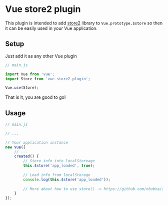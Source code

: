 # Vue store2 plugin

This plugin is intended to add [store2](https://github.com/nbubna/store) library to
`Vue.prototype.$store` so then it can be easily
used in your Vue application.

## Setup

Just add it as any other Vue plugin

```javascript
// main.js

import Vue from 'vue';
import Store from 'vue-store2-plugin';

Vue.use(Store);
```

That is it, you are good to go!

## Usage

```javascript
// main.js

// ...

// Your application instance
new Vue({
    // ...
    created() {
        // Store info into localStoreage
        this.$store('app_loaded', true);
        
        // Load info from localStorage
        console.log(this.$store('app_loaded'));
        
        // More about how to use store() -> https://github.com/nbubna/store
    }
});
```